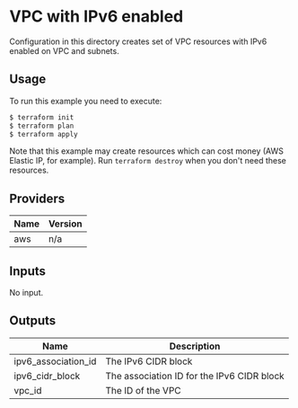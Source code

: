 # VPC with IPv6 enabled

Configuration in this directory creates set of VPC resources with IPv6 enabled on VPC and subnets.

## Usage

To run this example you need to execute:

```bash
$ terraform init
$ terraform plan
$ terraform apply
```

Note that this example may create resources which can cost money (AWS Elastic IP, for example). Run `terraform destroy` when you don't need these resources.

<!-- BEGINNING OF PRE-COMMIT-TERRAFORM DOCS HOOK -->
## Providers

| Name | Version |
|------|---------|
| aws | n/a |

## Inputs

No input.

## Outputs

| Name | Description |
|------|-------------|
| ipv6\_association\_id | The IPv6 CIDR block |
| ipv6\_cidr\_block | The association ID for the IPv6 CIDR block |
| vpc\_id | The ID of the VPC |

<!-- END OF PRE-COMMIT-TERRAFORM DOCS HOOK -->
